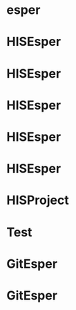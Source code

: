 # esper
# HISEsper
# HISEsper
# HISEsper
# HISEsper
# HISEsper
# HISProject
# Test
# GitEsper
# GitEsper
